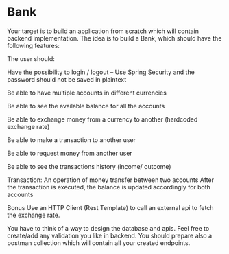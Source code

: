 # Bank

Your target is to build an application from scratch which will contain backend implementation. The idea is to build a Bank, which should have the following features:

The user should:

Have the possibility to login / logout – Use Spring Security and the password should not be saved in plaintext

Be able to have multiple accounts in different currencies

Be able to see the available balance for all the accounts

Be able to exchange money from a currency to another (hardcoded exchange rate)

Be able to make a transaction to another user

Be able to request money from another user

Be able to see the transactions history (income/ outcome)

Transaction:
An operation of money transfer between two accounts
After the transaction is executed, the balance is updated accordingly for both accounts

Bonus
Use an HTTP Client (Rest Template) to call an external api to fetch the exchange rate.

You have to think of a way to design the database and apis. Feel free to create/add any validation you like in backend. You should prepare also a postman collection which will contain all your created endpoints.
